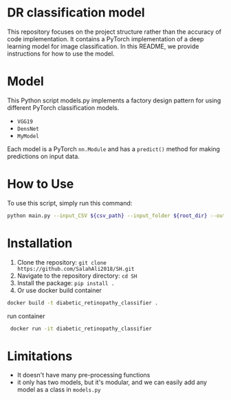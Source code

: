 # DR classification model
This repository focuses  on the project structure rather than the accuracy of code implementation. It contains a PyTorch implementation of a deep learning model for image classification. In this README, we provide instructions for how to use the model.

# Model
This Python script models.py implements a factory design pattern for using different PyTorch classification models.

- `VGG19`
- `DensNet`
- `MyModel`

Each model is a PyTorch `nn.Module` and has a `predict()` method for making predictions on input data.


# How to Use
To use this script, simply run this command:

```bash
python main.py --input_CSV ${csv_path} --input_folder ${root_dir} --output_folder ${output_folder} --model 'DenseNet' --mode "train"

```
# Installation
1. Clone the repository: `git clone  https://github.com/SalahAli2018/SH.git`
2. Navigate to the repository directory: `cd SH`
3. Install the package: `pip install .`
4. Or use docker 
  build container
  ``` bash
  docker build -t diabetic_retinopathy_classifier .
  ```
  run  container
  
  ``` bash
   docker run -it diabetic_retinopathy_classifier
  ```
# Limitations

* It doesn't have many pre-processing functions
* it only has two models, but it's modular, and we can easily add any model as a class in `models.py`
